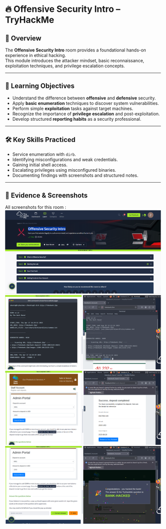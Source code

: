 # 🔥 Offensive Security Intro – TryHackMe  

## 📌 Overview  
The **Offensive Security Intro** room provides a foundational hands-on experience in ethical hacking.  
This module introduces the attacker mindset, basic reconnaissance, exploitation techniques, and privilege escalation concepts.  

---

## 🎯 Learning Objectives  
- Understand the difference between **offensive** and **defensive** security.  
- Apply **basic enumeration** techniques to discover system vulnerabilities.  
- Perform simple **exploitation** tasks against target machines.  
- Recognize the importance of **privilege escalation** and post-exploitation.  
- Develop structured **reporting habits** as a security professional.  

---

## 🛠️ Key Skills Practiced  
- Service enumeration with `dirb`.  
- Identifying misconfigurations and weak credentials.  
- Gaining initial shell access.  
- Escalating privileges using misconfigured binaries.  
- Documenting findings with screenshots and structured notes.  

---

## 📸 Evidence & Screenshots  

All screenshots for this room :  
![Lab Screenshot](https://github.com/djhdhdgddfgdd/TryHackMe-RedTeam-Docs/blob/main/%D9%84%D9%82%D8%B7%D8%A9%20%D8%B4%D8%A7%D8%B4%D8%A9%202025-08-20%20063944.png?raw=true)
![Lab Screenshot](https://github.com/djhdhdgddfgdd/TryHackMe-RedTeam-Docs/blob/main/%D9%84%D9%82%D8%B7%D8%A9%20%D8%B4%D8%A7%D8%B4%D8%A9%202025-08-20%20081305%20-%20Copy.png?raw=true)
![Lab Screenshot](https://github.com/djhdhdgddfgdd/TryHackMe-RedTeam-Docs/blob/main/%D9%84%D9%82%D8%B7%D8%A9%20%D8%B4%D8%A7%D8%B4%D8%A9%202025-08-20%20081424.png?raw=true)
![Lab Screenshot](https://github.com/djhdhdgddfgdd/TryHackMe-RedTeam-Docs/blob/main/%D9%84%D9%82%D8%B7%D8%A9%20%D8%B4%D8%A7%D8%B4%D8%A9%202025-08-20%20081457.png?raw=true)


